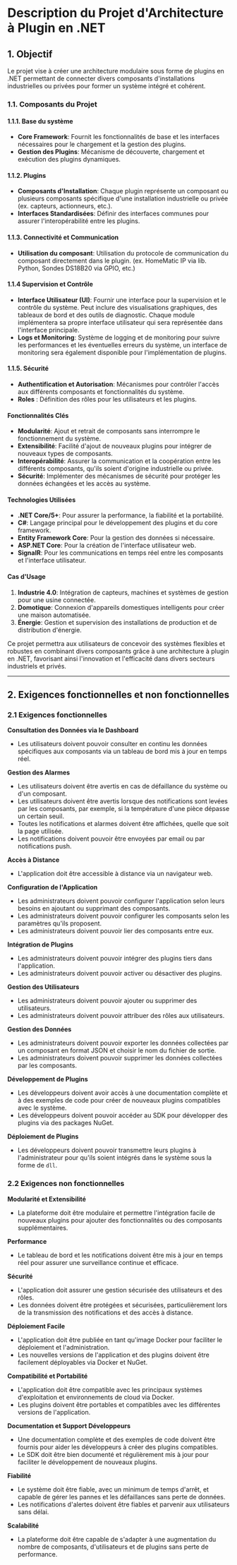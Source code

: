 # Description du Projet d'Architecture à Plugin en .NET

## 1. Objectif
Le projet vise à créer une architecture modulaire sous forme de plugins en .NET permettant de connecter divers composants d'installations industrielles ou privées pour former un système intégré et cohérent.

### 1.1. Composants du Projet

#### 1.1.1. Base du système
- **Core Framework**: Fournit les fonctionnalités de base et les interfaces nécessaires pour le chargement et la gestion des plugins.
- **Gestion des Plugins**: Mécanisme de découverte, chargement et exécution des plugins dynamiques.

#### 1.1.2. Plugins
- **Composants d'Installation**: Chaque plugin représente un composant ou plusieurs composants spécifique d'une installation industrielle ou privée (ex. capteurs, actionneurs, etc.).
- **Interfaces Standardisées**: Définir des interfaces communes pour assurer l'interopérabilité entre les plugins.

#### 1.1.3. Connectivité et Communication
- **Utilisation du composant**: Utilisation du protocole de communication du composant directement dans le plugin. (ex. HomeMatic IP via lib. Python, Sondes DS18B20 via GPIO, etc.)

#### 1.1.4 Supervision et Contrôle
-   **Interface Utilisateur (UI)**: Fournir une interface pour la supervision et le contrôle du système. Peut inclure des visualisations graphiques, des tableaux de bord et des outils de diagnostic. Chaque module implémentera sa propre interface utilisateur qui sera représentée dans l'interface principale.
-   **Logs et Monitoring**: Système de logging et de monitoring pour suivre les performances et les éventuelles erreurs du système, un interface de monitoring sera également disponible pour l'implémentation de plugins.

#### 1.1.5. Sécurité
- **Authentification et Autorisation**: Mécanismes pour contrôler l'accès aux différents composants et fonctionnalités du système.
- **Roles** : Définition des rôles pour les utilisateurs et les plugins.

#### Fonctionnalités Clés

- **Modularité**: Ajout et retrait de composants sans interrompre le fonctionnement du système.
- **Extensibilité**: Facilité d'ajout de nouveaux plugins pour intégrer de nouveaux types de composants.
- **Interopérabilité**: Assurer la communication et la coopération entre les différents composants, qu'ils soient d'origine industrielle ou privée.
- **Sécurité**: Implémenter des mécanismes de sécurité pour protéger les données échangées et les accès au système.

#### Technologies Utilisées

- **.NET Core/5+**: Pour assurer la performance, la fiabilité et la portabilité.
- **C#**: Langage principal pour le développement des plugins et du core framework.
- **Entity Framework Core**: Pour la gestion des données si nécessaire.
- **ASP.NET Core**: Pour la création de l'interface utilisateur web.
- **SignalR**: Pour les communications en temps réel entre les composants et l'interface utilisateur.

#### Cas d'Usage

1. **Industrie 4.0**: Intégration de capteurs, machines et systèmes de gestion pour une usine connectée.
2. **Domotique**: Connexion d'appareils domestiques intelligents pour créer une maison automatisée.
3. **Énergie**: Gestion et supervision des installations de production et de distribution d'énergie.

Ce projet permettra aux utilisateurs de concevoir des systèmes flexibles et robustes en combinant divers composants grâce à une architecture à plugin en .NET, favorisant ainsi l'innovation et l'efficacité dans divers secteurs industriels et privés.

---

## 2. Exigences fonctionnelles et non fonctionnelles

### 2.1 Exigences fonctionnelles

**Consultation des Données via le Dashboard**
- Les utilisateurs doivent pouvoir consulter en continu les données spécifiques aux composants via un tableau de bord mis à jour en temps réel.

**Gestion des Alarmes**
- Les utilisateurs doivent être avertis en cas de défaillance du système ou d'un composant.
- Les utilisateurs doivent être avertis lorsque des notifications sont levées par les composants, par exemple, si la température d'une pièce dépasse un certain seuil.
- Toutes les notifications et alarmes doivent être affichées, quelle que soit la page utilisée.
- Les notifications doivent pouvoir être envoyées par email ou par notifications push.

**Accès à Distance**
- L'application doit être accessible à distance via un navigateur web.

**Configuration de l'Application**
- Les administrateurs doivent pouvoir configurer l'application selon leurs besoins en ajoutant ou supprimant des composants.
- Les administrateurs doivent pouvoir configurer les composants selon les paramètres qu'ils proposent.
- Les administrateurs doivent pouvoir lier des composants entre eux.

**Intégration de Plugins**
- Les administrateurs doivent pouvoir intégrer des plugins tiers dans l'application.
- Les administrateurs doivent pouvoir activer ou désactiver des plugins.

**Gestion des Utilisateurs**
- Les administrateurs doivent pouvoir ajouter ou supprimer des utilisateurs.
- Les administrateurs doivent pouvoir attribuer des rôles aux utilisateurs.

**Gestion des Données**
- Les administrateurs doivent pouvoir exporter les données collectées par un composant en format JSON et choisir le nom du fichier de sortie.
- Les administrateurs doivent pouvoir supprimer les données collectées par les composants.

**Développement de Plugins**
- Les développeurs doivent avoir accès à une documentation complète et à des exemples de code pour créer de nouveaux plugins compatibles avec le système.
- Les développeurs doivent pouvoir accéder au SDK pour développer des plugins via des packages NuGet.

**Déploiement de Plugins**
- Les développeurs doivent pouvoir transmettre leurs plugins à l'administrateur pour qu'ils soient intégrés dans le système sous la forme de `dll`.

### 2.2 Exigences non fonctionnelles

**Modularité et Extensibilité**
- La plateforme doit être modulaire et permettre l'intégration facile de nouveaux plugins pour ajouter des fonctionnalités ou des composants supplémentaires.

**Performance**
- Le tableau de bord et les notifications doivent être mis à jour en temps réel pour assurer une surveillance continue et efficace.

**Sécurité**
- L'application doit assurer une gestion sécurisée des utilisateurs et des rôles.
- Les données doivent être protégées et sécurisées, particulièrement lors de la transmission des notifications et des accès à distance.

**Déploiement Facile**
- L'application doit être publiée en tant qu'image Docker pour faciliter le déploiement et l'administration.
- Les nouvelles versions de l'application et des plugins doivent être facilement déployables via Docker et NuGet.

**Compatibilité et Portabilité**
- L'application doit être compatible avec les principaux systèmes d'exploitation et environnements de cloud via Docker.
- Les plugins doivent être portables et compatibles avec les différentes versions de l'application.

**Documentation et Support Développeurs**
- Une documentation complète et des exemples de code doivent être fournis pour aider les développeurs à créer des plugins compatibles.
- Le SDK doit être bien documenté et régulièrement mis à jour pour faciliter le développement de nouveaux plugins.

**Fiabilité**
- Le système doit être fiable, avec un minimum de temps d'arrêt, et capable de gérer les pannes et les défaillances sans perte de données.
- Les notifications d'alertes doivent être fiables et parvenir aux utilisateurs sans délai.

**Scalabilité**
- La plateforme doit être capable de s'adapter à une augmentation du nombre de composants, d'utilisateurs et de plugins sans perte de performance.
